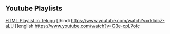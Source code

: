 ## Youtube Playlists 
[HTML Playlist in Telugu](https://www.youtube.com/watch?v=lGKGDxwvrEQ)
[]hindi
https://www.youtube.com/watch?v=rklidcZ-aLU
[]english
https://www.youtube.com/watch?v=G3e-cpL7ofc
